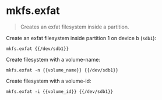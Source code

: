 mkfs.exfat
==========

> Creates an exfat filesystem inside a partition.

Create an exfat  filesystem inside partition 1 on device b (`sdb1`):

    mkfs.exfat {{/dev/sdb1}}

Create filesystem with a volume-name:

    mkfs.exfat -n {{volume_name}} {{/dev/sdb1}}

Create filesystem with a volume-id:

    mkfs.exfat -i {{volume_id}} {{/dev/sdb1}}
